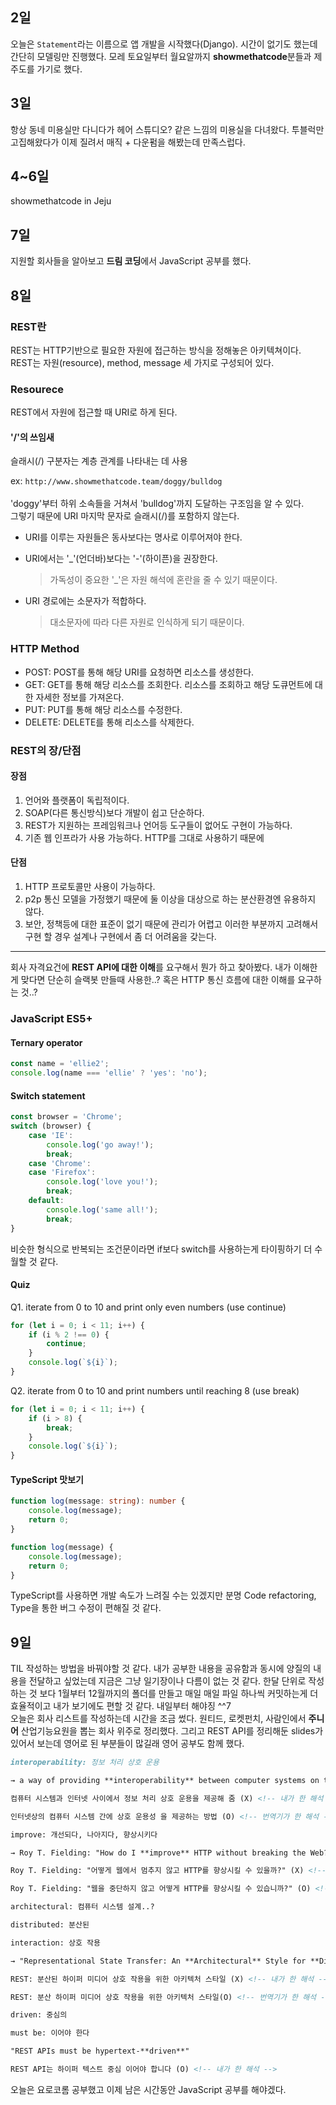 ## 2일
오늘은 `Statement`라는 이름으로 앱 개발을 시작했다(Django). 시간이 없기도 했는데 간단히 모델링만 진행했다. 모레 토요일부터 월요알까지 <b>showmethatcode</b>분들과 제주도를 가기로 했다.

## 3일
항상 동네 미용실만 다니다가 헤어 스튜디오? 같은 느낌의 미용실을 다녀왔다. 투블럭만 고집해왔다가 이제 질려서 매직 + 다운펌을 해봤는데 만족스럽다.

## 4~6일
showmethatcode in Jeju

## 7일
지원할 회사들을 알아보고 <b>드림 코딩</b>에서 JavaScript 공부를 했다.

## 8일

### REST란
REST는 HTTP기반으로 필요한 자원에 접근하는 방식을 정해놓은 아키텍쳐이다.<br>
REST는 자원(resource), method, message 세 가지로 구성되어 있다.

### Resourece
REST에서 자원에 접근할 때 URI로 하게 된다.

#### '/'의 쓰임새
슬래시(/) 구분자는 계층 관계를 나타내는 데 사용

ex: `http://www.showmethatcode.team/doggy/bulldog`<br><br>
'doggy'부터 하위 소속들을 거쳐서 'bulldog'까지 도달하는 구조임을 알 수 있다.<br> 
그렇기 때문에 URI 마지막 문자로 슬래시(/)를 포함하지 않는다.

- URI를 이루는 자원들은 동사보다는 명사로 이루어져야 한다.

- URI에서는 '_'(언더바)보다는 '-'(하이픈)을 권장한다.
    > 가독성이 중요한 '_'은 자원 해석에 혼란을 줄 수 있기 때문이다.

- URI 경로에는 소문자가 적합하다.
    > 대소문자에 따라 다른 자원로 인식하게 되기 때문이다.

### HTTP Method
- POST: POST를 통해 해당 URI를 요청하면 리소스를 생성한다.
- GET: GET를 통해 해당 리소스를 조회한다. 리소스를 조회하고 해당 도큐먼트에 대한 자세한 정보를 가져온다.
- PUT: PUT를 통해 해당 리소스를 수정한다.
- DELETE: DELETE를 통해 리소스를 삭제한다.

### REST의 장/단점

#### 장점
1. 언어와 플랫폼이 독립적이다.
2. SOAP(다른 통신방식)보다 개발이 쉽고 단순하다.
3. REST가 지원하는 프레임워크나 언어등 도구들이 없어도 구현이 가능하다.
4. 기존 웹 인프라가 사용 가능하다. HTTP를 그대로 사용하기 때문에

#### 단점
1. HTTP 프로토콜만 사용이 가능하다.
2. p2p 통신 모델을 가정했기 때문에 둘 이상을 대상으로 하는 분산환경엔 유용하지 않다.
3. 보안, 정책등에 대한 표준이 없기 때문에 관리가 어렵고 이러한 부분까지 고려해서 구현 할 경우 설계나 구현에서 좀 더 어려움을 갖는다.

- - -

회사 자격요건에 <b>REST API에 대한 이해</b>를 요구해서 뭔가 하고 찾아봤다. 내가 이해한게 맞다면 단순히 슬랙봇 만들때 사용한..? 혹은 HTTP 통신 흐름에 대한 이해를 요구하는 것..?

### JavaScript ES5+

#### Ternary operator 

```js
const name = 'ellie2';
console.log(name === 'ellie' ? 'yes': 'no');
```

#### Switch statement

```js
const browser = 'Chrome';
switch (browser) {
    case 'IE':
        console.log('go away!');
        break;
    case 'Chrome':
    case 'Firefox':
        console.log('love you!');
        break;
    default:
        console.log('same all!');
        break;
}
```
비슷한 형식으로 반복되는 조건문이라면 if보다 switch를 사용하는게 타이핑하기 더 수월할 것 같다.

#### Quiz
Q1. iterate from 0 to 10 and print only even numbers (use continue)

```js
for (let i = 0; i < 11; i++) {
    if (i % 2 !== 0) {
        continue;
    }
    console.log(`${i}`);
}
```

Q2. iterate from 0 to 10 and print numbers until reaching 8 (use break)

```js
for (let i = 0; i < 11; i++) {
    if (i > 8) {
        break;
    }
    console.log(`${i}`);
}
```

#### TypeScript 맛보기

```ts
function log(message: string): number {
    console.log(message);
    return 0;
}
```

```js
function log(message) {
    console.log(message);
    return 0;
}
```

TypeScript를 사용하면 개발 속도가 느려질 수는 있겠지만 분명 Code refactoring, Type을 통한 버그 수정이 편해질 것 같다.

## 9일
TIL 작성하는 방법을 바꿔야할 것 같다. 내가 공부한 내용을 공유함과 동시에 양질의 내용을 전달하고 싶었는데 지금은 그냥 일기장이나 다름이 없는 것 같다.
한달 단위로 작성하는 것 보다 1월부터 12월까지의 폴더를 만들고 매일 매일 파일 하나씩 커밋하는게 더 효율적이고 내가 보기에도 편할 것 같다. 내일부터 해야징 ^^7<br>
오늘은 회사 리스트를 작성하는데 시간을 조금 썼다. 원티드, 로켓펀치, 사람인에서 <b>주니어</b> 산업기능요원을 뽑는 회사 위주로 정리했다.
그리고 REST API를 정리해둔 slides가 있어서 보는데 영어로 된 부분들이 많길래 영어 공부도 함께 했다.

```md
interoperability: 정보 처리 상호 운용

→ a way of providing **interoperability** between computer systems on the Internet.

컴퓨터 시스템과 인터넷 사이에서 정보 처리 상호 운용을 제공해 줌 (X) <!-- 내가 한 해석 -->

인터넷상의 컴퓨터 시스템 간에 상호 운용성 을 제공하는 방법 (O) <!-- 번역기가 한 해석 -->

improve: 개선되다, 나아지다, 향상시키다

→ Roy T. Fielding: "How do I **improve** HTTP without breaking the Web?"

Roy T. Fielding: "어떻게 웹에서 멈추지 않고 HTTP를 향상시킬 수 있을까?" (X) <!-- 내가 한 해석 -->

Roy T. Fielding: "웹을 중단하지 않고 어떻게 HTTP를 향상시킬 수 있습니까?" (O) <!-- 번역기가 한 해석 -->

architectural: 컴퓨터 시스템 설계..?

distributed: 분산된

interaction: 상호 작용

→ "Representational State Transfer: An **Architectural** Style for **Distributed** Hypermedia **Interaction**"

REST: 분산된 하이퍼 미디어 상호 작용을 위한 아키텍처 스타일 (X) <!-- 내가 한 해석 -->

REST: 분산 하이퍼 미디어 상호 작용을 위한 아키텍처 스타일(O) <!-- 번역기가 한 해석 -->

driven: 중심의

must be: 이어야 한다

"REST APIs must be hypertext-**driven**"

REST API는 하이퍼 텍스트 중심 이어야 합니다 (O) <!-- 내가 한 해석 -->
```
오늘은 요로코롬 공부했고 이제 남은 시간동안 JavaScript 공부를 해야겠다.

